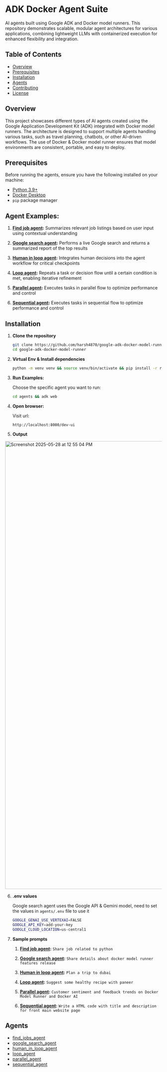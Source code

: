 # ADK Docker Agent Suite

AI agents built using Google ADK and Docker model runners. This repository demonstrates scalable, modular agent architectures for various applications, combining lightweight LLMs with containerized execution for enhanced flexibility and integration.

## Table of Contents
- [Overview](#overview)
- [Prerequisites](#prerequisites)
- [Installation](#installation)
- [Agents](#agents)
- [Contributing](#contributing)
- [License](#license)

## Overview

This project showcases different types of AI agents created using the Google Application Development Kit (ADK) integrated with Docker model runners. The architecture is designed to support multiple agents handling various tasks, such as travel planning, chatbots, or other AI-driven workflows. The use of Docker & Docker model runner ensures that model environments are consistent, portable, and easy to deploy.

## Prerequisites

Before running the agents, ensure you have the following installed on your machine:

- [Python 3.9+](https://www.python.org/downloads/)
- [Docker Desktop](https://www.docker.com/products/docker-desktop/)
- `pip` package manager

## Agent Examples:

1. **[Find job agent](#sentiment-analysis):** Summarizes relevant job listings based on user input using contextual understanding

2. **[Google search agent](#named-entity-recognition):** Performs a live Google search and returns a summarized report of the top results

3. **[Human in loop agent](#text-classification):** Integrates human decisions into the agent workflow for critical checkpoints

4. **[Loop agent](#text-summarization):** Repeats a task or decision flow until a certain condition is met, enabling iterative refinement

5. **[Parallel agent](#text-translation):** Executes tasks in parallel flow to optimize performance and control
  
6. **[Sequential agent](#text-translation):** Executes tasks in sequential flow to optimize performance and control

## Installation

1. **Clone the repository**

   ```bash
   git clone https://github.com/harsh4870/google-adk-docker-model-runner.git
   cd google-adk-docker-model-runner

2. **Virtual Env & Install dependencies**

   ```bash
   python -m venv venv && source venv/bin/activate && pip install -r requirements.txt

3. **Run Examples:**
   
   Choose the specific agent you want to run:

     ```bash
     cd agents && adk web

4. **Open browser:**
   
   Visit url:

     ```bash
     http://localhost:8000/dev-ui

5. **Output**

<img width="1438" alt="Screenshot 2025-05-28 at 12 55 04 PM" src="https://github.com/user-attachments/assets/714862bb-75db-4b81-a8a4-82711c5792cc" />

6. **.env values**
   
   Google search agent uses the Google API & Gemini model, need to set the values in `agents/.env` file to use it

   ```bash
   GOOGLE_GENAI_USE_VERTEXAI=FALSE
   GOOGLE_API_KEY=add-your-key
   GOOGLE_CLOUD_LOCATION=us-central1
   
8. **Sample prompts**

    1. **[Find job agent](#find-job-agent):** `Share job related to python`
    
    2. **[Google search agent](#google-search):** `Share details about docker model runner features release`
    
    3. **[Human in loop agent](#human-in-loop):** `Plan a trip to dubai`
    
    4. **[Loop agent](#loop-agent):** `Suggest some healthy recipe with paneer`
    
    5. **[Parallel agent](#parralel-agent):** `Customer sentiment and feedback trends on Docker Model Runner and Docker AI`
      
    6. **[Sequential agent](#sequential-agent):** `Write a HTML code with title and description for front main website page`

## Agents

- [find_jobs_agent](https://github.com/harsh4870/google-adk-docker-model-runner/tree/main/agents/find_jobs_agent)
- [google_search_agent](https://github.com/harsh4870/google-adk-docker-model-runner/tree/main/agents/google_search_agent)
- [human_in_loop_agent](https://github.com/harsh4870/google-adk-docker-model-runner/tree/main/agents/human_in_loop_agent)
- [loop_agent](https://github.com/harsh4870/google-adk-docker-model-runner/tree/main/agents/loop_agent)
- [parallel_agent](https://github.com/harsh4870/google-adk-docker-model-runner/tree/main/agents/parallel_agent)
- [sequential_agent](https://github.com/harsh4870/google-adk-docker-model-runner/tree/main/agents/sequential_agent)

